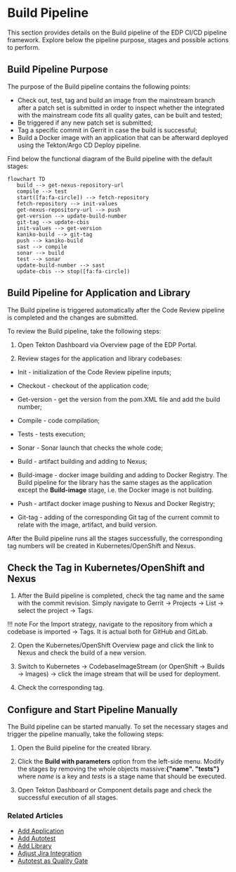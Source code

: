 # Build Pipeline

This section provides details on the Build pipeline of the EDP CI/CD pipeline framework. Explore below the pipeline purpose, stages and possible actions to perform.

## Build Pipeline Purpose

The purpose of the Build pipeline contains the following points:

* Check out, test, tag and build an image from the mainstream branch after a patch set is submitted in order to inspect whether the integrated with the mainstream code fits all quality gates, can be built and tested;
* Be triggered if any new patch set is submitted;
* Tag a specific commit in Gerrit in case the build is successful;
* Build a Docker image with an application that can be afterward deployed using the Tekton/Argo CD Deploy pipeline.

Find below the functional diagram of the Build pipeline with the default stages:

```mermaid
flowchart TD
   build --> get-nexus-repository-url
   compile --> test
   start([fa:fa-circle]) --> fetch-repository
   fetch-repository --> init-values
   get-nexus-repository-url --> push
   get-version --> update-build-number
   git-tag --> update-cbis
   init-values --> get-version
   kaniko-build --> git-tag
   push --> kaniko-build
   sast --> compile
   sonar --> build
   test --> sonar
   update-build-number --> sast
   update-cbis --> stop([fa:fa-circle])
```

## Build Pipeline for Application and Library

The Build pipeline is triggered automatically after the Code Review pipeline is completed and the changes are submitted.

To review the Build pipeline, take the following steps:

1. Open Tekton Dashboard via Overview page of the EDP Portal.

2. Review stages for the application and library codebases:

  - Init - initialization of the Code Review pipeline inputs;

  - Checkout - checkout of the application code;

  - Get-version - get the version from the pom.XML file and add the build number;

  - Compile - code compilation;

  - Tests - tests execution;

  - Sonar - Sonar launch that checks the whole code;

  - Build - artifact building and adding to Nexus;

  - Build-image - docker image building and adding to Docker Registry. The Build pipeline for the library has the same stages as the application except the **Build-image** stage, i.e. the Docker image is not building.

  - Push - artifact docker image pushing to Nexus and Docker Registry;

  - Git-tag - adding of the corresponding Git tag of the current commit to relate with the image, artifact, and build version.

After the Build pipeline runs all the stages successfully, the corresponding tag numbers will be created in Kubernetes/OpenShift and Nexus.

## Check the Tag in Kubernetes/OpenShift and Nexus

1. After the Build pipeline is completed, check the tag name and the same with the commit revision. Simply navigate to Gerrit → Projects → List → select the project → Tags.

  !!! note
      For the Import strategy, navigate to the repository from which a codebase is imported → Tags. It is actual both for GitHub and GitLab.

2. Open the Kubernetes/OpenShift Overview page and click the link to Nexus and check the build of a new version.

3. Switch to Kubernetes → CodebaseImageStream (or OpenShift → Builds → Images) → click the image stream that will be used for deployment.

4. Check the corresponding tag.

## Configure and Start Pipeline Manually

The Build pipeline can be started manually. To set the necessary stages and trigger the pipeline manually, take the following steps:

1. Open the Build pipeline for the created library.

2. Click the **Build with parameters** option from the left-side menu. Modify the stages by removing the whole objects massive:**\{"name". "tests"\}** where _name_ is a key and _tests_ is a stage name that should be executed.

3. Open Tekton Dashboard or Component details page and check the successful execution of all stages.

### Related Articles

* [Add Application](add-application.md)
* [Add Autotest](add-autotest.md)
* [Add Library](add-library.md)
* [Adjust Jira Integration](../operator-guide/jira-integration.md)
* [Autotest as Quality Gate](../use-cases/autotest-as-quality-gate.md)
